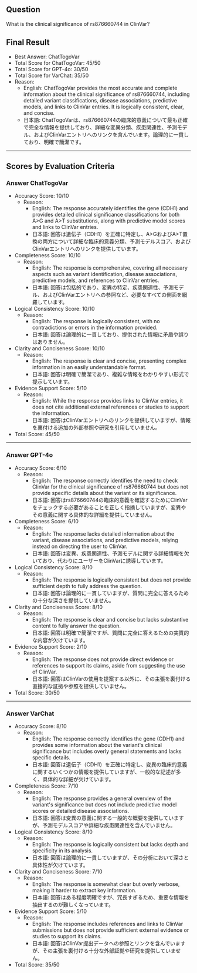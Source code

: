 ## Question

What is the clinical significance of rs876660744 in ClinVar?

## Final Result

- Best Answer: ChatTogoVar
- Total Score for ChatTogoVar: 45/50
- Total Score for GPT-4o: 30/50
- Total Score for VarChat: 35/50
- Reason:
  - English: ChatTogoVar provides the most accurate and complete information about the clinical significance of rs876660744, including detailed variant classifications, disease associations, predictive models, and links to ClinVar entries. It is logically consistent, clear, and concise.
  - 日本語: ChatTogoVarは、rs876660744の臨床的意義について最も正確で完全な情報を提供しており、詳細な変異分類、疾患関連性、予測モデル、およびClinVarエントリへのリンクを含んでいます。論理的に一貫しており、明確で簡潔です。

---

## Scores by Evaluation Criteria

### Answer ChatTogoVar
- Accuracy Score: 10/10
  - Reason: 
    - English: The response accurately identifies the gene (CDH1) and provides detailed clinical significance classifications for both A>G and A>T substitutions, along with predictive model scores and links to ClinVar entries.
    - 日本語: 回答は遺伝子（CDH1）を正確に特定し、A>GおよびA>T置換の両方について詳細な臨床的意義分類、予測モデルスコア、およびClinVarエントリへのリンクを提供しています。
- Completeness Score: 10/10
  - Reason: 
    - English: The response is comprehensive, covering all necessary aspects such as variant identification, disease associations, predictive models, and references to ClinVar entries.
    - 日本語: 回答は包括的であり、変異の特定、疾患関連性、予測モデル、およびClinVarエントリへの参照など、必要なすべての側面を網羅しています。
- Logical Consistency Score: 10/10
  - Reason: 
    - English: The response is logically consistent, with no contradictions or errors in the information provided.
    - 日本語: 回答は論理的に一貫しており、提供された情報に矛盾や誤りはありません。
- Clarity and Conciseness Score: 10/10
  - Reason: 
    - English: The response is clear and concise, presenting complex information in an easily understandable format.
    - 日本語: 回答は明確で簡潔であり、複雑な情報をわかりやすい形式で提示しています。
- Evidence Support Score: 5/10
  - Reason: 
    - English: While the response provides links to ClinVar entries, it does not cite additional external references or studies to support the information.
    - 日本語: 回答はClinVarエントリへのリンクを提供していますが、情報を裏付ける追加の外部参照や研究を引用していません。
- Total Score: 45/50

---

### Answer GPT-4o
- Accuracy Score: 6/10
  - Reason: 
    - English: The response correctly identifies the need to check ClinVar for the clinical significance of rs876660744 but does not provide specific details about the variant or its significance.
    - 日本語: 回答はrs876660744の臨床的意義を確認するためにClinVarをチェックする必要があることを正しく指摘していますが、変異やその意義に関する具体的な詳細を提供していません。
- Completeness Score: 6/10
  - Reason: 
    - English: The response lacks detailed information about the variant, disease associations, and predictive models, relying instead on directing the user to ClinVar.
    - 日本語: 回答は変異、疾患関連性、予測モデルに関する詳細情報を欠いており、代わりにユーザーをClinVarに誘導しています。
- Logical Consistency Score: 8/10
  - Reason: 
    - English: The response is logically consistent but does not provide sufficient depth to fully address the question.
    - 日本語: 回答は論理的に一貫していますが、質問に完全に答えるための十分な深さを提供していません。
- Clarity and Conciseness Score: 8/10
  - Reason: 
    - English: The response is clear and concise but lacks substantive content to fully answer the question.
    - 日本語: 回答は明確で簡潔ですが、質問に完全に答えるための実質的な内容が欠けています。
- Evidence Support Score: 2/10
  - Reason: 
    - English: The response does not provide direct evidence or references to support its claims, aside from suggesting the use of ClinVar.
    - 日本語: 回答はClinVarの使用を提案する以外に、その主張を裏付ける直接的な証拠や参照を提供していません。
- Total Score: 30/50

---

### Answer VarChat
- Accuracy Score: 8/10
  - Reason: 
    - English: The response correctly identifies the gene (CDH1) and provides some information about the variant's clinical significance but includes overly general statements and lacks specific details.
    - 日本語: 回答は遺伝子（CDH1）を正確に特定し、変異の臨床的意義に関するいくつかの情報を提供していますが、一般的な記述が多く、具体的な詳細が欠けています。
- Completeness Score: 7/10
  - Reason: 
    - English: The response provides a general overview of the variant's significance but does not include predictive model scores or detailed disease associations.
    - 日本語: 回答は変異の意義に関する一般的な概要を提供していますが、予測モデルスコアや詳細な疾患関連性を含んでいません。
- Logical Consistency Score: 8/10
  - Reason: 
    - English: The response is logically consistent but lacks depth and specificity in its analysis.
    - 日本語: 回答は論理的に一貫していますが、その分析において深さと具体性が欠けています。
- Clarity and Conciseness Score: 7/10
  - Reason: 
    - English: The response is somewhat clear but overly verbose, making it harder to extract key information.
    - 日本語: 回答はある程度明確ですが、冗長すぎるため、重要な情報を抽出するのが難しくなっています。
- Evidence Support Score: 5/10
  - Reason: 
    - English: The response includes references and links to ClinVar submissions but does not provide sufficient external evidence or studies to support its claims.
    - 日本語: 回答はClinVar提出データへの参照とリンクを含んでいますが、その主張を裏付ける十分な外部証拠や研究を提供していません。
- Total Score: 35/50